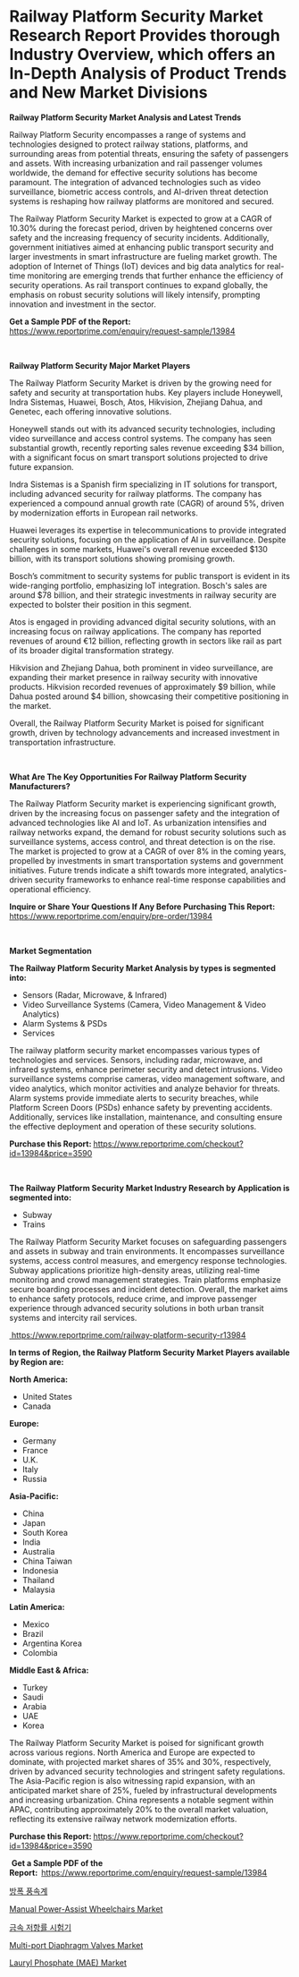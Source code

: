 <p><h1>Railway Platform Security Market Research Report Provides thorough Industry Overview, which offers an In-Depth Analysis of Product Trends and New Market Divisions</h1></p><p><strong>Railway Platform Security Market Analysis and Latest Trends</strong></p>
<p><p>Railway Platform Security encompasses a range of systems and technologies designed to protect railway stations, platforms, and surrounding areas from potential threats, ensuring the safety of passengers and assets. With increasing urbanization and rail passenger volumes worldwide, the demand for effective security solutions has become paramount. The integration of advanced technologies such as video surveillance, biometric access controls, and AI-driven threat detection systems is reshaping how railway platforms are monitored and secured.</p><p>The Railway Platform Security Market is expected to grow at a CAGR of 10.30% during the forecast period, driven by heightened concerns over safety and the increasing frequency of security incidents. Additionally, government initiatives aimed at enhancing public transport security and larger investments in smart infrastructure are fueling market growth. The adoption of Internet of Things (IoT) devices and big data analytics for real-time monitoring are emerging trends that further enhance the efficiency of security operations. As rail transport continues to expand globally, the emphasis on robust security solutions will likely intensify, prompting innovation and investment in the sector.</p></p>
<p><strong>Get a Sample PDF of the Report:&nbsp;</strong> <a href="https://www.reportprime.com/enquiry/request-sample/13984">https://www.reportprime.com/enquiry/request-sample/13984</a></p>
<p>&nbsp;</p>
<p><strong>Railway Platform Security Major Market Players</strong></p>
<p><p>The Railway Platform Security Market is driven by the growing need for safety and security at transportation hubs. Key players include Honeywell, Indra Sistemas, Huawei, Bosch, Atos, Hikvision, Zhejiang Dahua, and Genetec, each offering innovative solutions.</p><p>Honeywell stands out with its advanced security technologies, including video surveillance and access control systems. The company has seen substantial growth, recently reporting sales revenue exceeding $34 billion, with a significant focus on smart transport solutions projected to drive future expansion.</p><p>Indra Sistemas is a Spanish firm specializing in IT solutions for transport, including advanced security for railway platforms. The company has experienced a compound annual growth rate (CAGR) of around 5%, driven by modernization efforts in European rail networks.</p><p>Huawei leverages its expertise in telecommunications to provide integrated security solutions, focusing on the application of AI in surveillance. Despite challenges in some markets, Huawei's overall revenue exceeded $130 billion, with its transport solutions showing promising growth.</p><p>Bosch’s commitment to security systems for public transport is evident in its wide-ranging portfolio, emphasizing IoT integration. Bosch's sales are around $78 billion, and their strategic investments in railway security are expected to bolster their position in this segment.</p><p>Atos is engaged in providing advanced digital security solutions, with an increasing focus on railway applications. The company has reported revenues of around €12 billion, reflecting growth in sectors like rail as part of its broader digital transformation strategy.</p><p>Hikvision and Zhejiang Dahua, both prominent in video surveillance, are expanding their market presence in railway security with innovative products. Hikvision recorded revenues of approximately $9 billion, while Dahua posted around $4 billion, showcasing their competitive positioning in the market.</p><p>Overall, the Railway Platform Security Market is poised for significant growth, driven by technology advancements and increased investment in transportation infrastructure.</p></p>
<p>&nbsp;</p>
<p><strong>What Are The Key Opportunities For Railway Platform Security Manufacturers?</strong></p>
<p><p>The Railway Platform Security market is experiencing significant growth, driven by the increasing focus on passenger safety and the integration of advanced technologies like AI and IoT. As urbanization intensifies and railway networks expand, the demand for robust security solutions such as surveillance systems, access control, and threat detection is on the rise. The market is projected to grow at a CAGR of over 8% in the coming years, propelled by investments in smart transportation systems and government initiatives. Future trends indicate a shift towards more integrated, analytics-driven security frameworks to enhance real-time response capabilities and operational efficiency.</p></p>
<p><strong>Inquire or Share Your Questions If Any Before Purchasing This Report:</strong> <a href="https://www.reportprime.com/enquiry/pre-order/13984">https://www.reportprime.com/enquiry/pre-order/13984</a></p>
<p>&nbsp;</p>
<p><strong>Market Segmentation</strong></p>
<p><strong>The Railway Platform Security Market Analysis by types is segmented into:</strong></p>
<p><ul><li>Sensors (Radar, Microwave, & Infrared)</li><li>Video Surveillance Systems (Camera, Video Management & Video Analytics)</li><li>Alarm Systems & PSDs</li><li>Services</li></ul></p>
<p><p>The railway platform security market encompasses various types of technologies and services. Sensors, including radar, microwave, and infrared systems, enhance perimeter security and detect intrusions. Video surveillance systems comprise cameras, video management software, and video analytics, which monitor activities and analyze behavior for threats. Alarm systems provide immediate alerts to security breaches, while Platform Screen Doors (PSDs) enhance safety by preventing accidents. Additionally, services like installation, maintenance, and consulting ensure the effective deployment and operation of these security solutions.</p></p>
<p><strong>Purchase this Report:&nbsp;</strong><a href="https://www.reportprime.com/checkout?id=13984&price=3590">https://www.reportprime.com/checkout?id=13984&price=3590</a></p>
<p>&nbsp;</p>
<p><strong>The Railway Platform Security Market Industry Research by Application is segmented into:</strong></p>
<p><ul><li>Subway</li><li>Trains</li></ul></p>
<p><p>The Railway Platform Security Market focuses on safeguarding passengers and assets in subway and train environments. It encompasses surveillance systems, access control measures, and emergency response technologies. Subway applications prioritize high-density areas, utilizing real-time monitoring and crowd management strategies. Train platforms emphasize secure boarding processes and incident detection. Overall, the market aims to enhance safety protocols, reduce crime, and improve passenger experience through advanced security solutions in both urban transit systems and intercity rail services.</p></p>
<p><a href="https://www.reportprime.com/railway-platform-security-r13984">&nbsp;https://www.reportprime.com/railway-platform-security-r13984</a></p>
<p><strong>In terms of Region, the Railway Platform Security Market Players available by Region are:</strong></p>
<p>
    <p> <strong> North America: </strong>
        <ul>
            <li>United States</li>
            <li>Canada</li>
        </ul>
        </p> 
    <p> <strong> Europe: </strong>
        <ul>
            <li>Germany</li>
            <li>France</li>
            <li>U.K.</li>
            <li>Italy</li>
            <li>Russia</li>
        </ul>
        </p> 
    <p> <strong> Asia-Pacific: </strong>
        <ul>
            <li>China</li>
            <li>Japan</li>
            <li>South Korea</li>
            <li>India</li>
            <li>Australia</li>
            <li>China Taiwan</li>
            <li>Indonesia</li>
            <li>Thailand</li>
            <li>Malaysia</li>
        </ul>
        </p> 
    <p> <strong> Latin America: </strong>
        <ul>
            <li>Mexico</li>
            <li>Brazil</li>
            <li>Argentina Korea</li>
            <li>Colombia</li>
        </ul>
        </p> 
    <p> <strong> Middle East & Africa: </strong>
        <ul>
            <li>Turkey</li>
            <li>Saudi</li>
            <li>Arabia</li>
            <li>UAE</li>
            <li>Korea</li>
        </ul>
    </p>
    </p>
<p><p>The Railway Platform Security Market is poised for significant growth across various regions. North America and Europe are expected to dominate, with projected market shares of 35% and 30%, respectively, driven by advanced security technologies and stringent safety regulations. The Asia-Pacific region is also witnessing rapid expansion, with an anticipated market share of 25%, fueled by infrastructural developments and increasing urbanization. China represents a notable segment within APAC, contributing approximately 20% to the overall market valuation, reflecting its extensive railway network modernization efforts.</p></p>
<p><strong>Purchase this Report: </strong><a href="https://www.reportprime.com/checkout?id=13984&price=3590">https://www.reportprime.com/checkout?id=13984&price=3590</a></p>
<p>&nbsp;<strong>Get a Sample PDF of the Report:&nbsp;&nbsp;</strong><a href="https://www.reportprime.com/enquiry/request-sample/13984">https://www.reportprime.com/enquiry/request-sample/13984</a></p>
<p><strong></strong></p>
<p><p><a href="https://medium.com/@anil.parihar/%ED%8F%AD%EB%B0%9C-%EB%B0%A9%EC%A7%80-%ED%92%8D%EC%86%8D%EA%B3%84-%EC%8B%9C%EC%9E%A5-%EC%97%AD%EB%8F%99%EC%84%B1-%ED%83%90%EC%83%89-%EA%B8%80%EB%A1%9C%EB%B2%8C-%ED%8A%B8%EB%A0%8C%EB%93%9C-%EB%B0%8F-%EB%AF%B8%EB%9E%98-%EC%84%B1%EC%9E%A5-%EC%A0%84%EB%A7%9D-2024-2031-134%ED%8E%98%EC%9D%B4%EC%A7%80%EC%97%90-%EA%B1%B8%EC%B3%90-%EB%8B%A4%EB%A3%B8-7da25feac412">방폭 풍속계</a></p><p><a href="https://medium.com/@jane.burgess8767574/the-global-manual-power-assist-wheelchairs-market-is-projected-to-experience-an-annual-growth-dae8ac0523ca">Manual Power-Assist Wheelchairs Market</a></p><p><a href="https://medium.com/@anil.parihar/%EA%B8%88%EC%86%8D-%EC%A0%80%ED%95%AD%EC%B8%A1%EC%A0%95%EA%B8%B0-%EC%8B%9C%EC%9E%A5-%EA%B7%9C%EB%AA%A8-%EC%9C%A0%ED%98%95%EB%B3%84-%EB%8D%B0%EC%8A%A4%ED%81%AC%ED%83%91-%ED%9C%B4%EB%8C%80%EC%9A%A9-%EC%A0%9C%ED%92%88%EB%B3%84-%EB%B0%98%EB%8F%84%EC%B2%B4-%EC%82%B0%EC%97%85-%EC%83%9D%EB%AC%BC%EC%9D%98%EC%95%BD-%EC%82%B0%EC%97%85-%EC%8B%9D%EC%9D%8C%EB%A3%8C-%EC%82%B0%EC%97%85-%ED%99%94%EC%9E%A5%ED%92%88-%EC%82%B0%EC%97%85-%EA%B8%80%EB%A1%9C%EB%B2%8C-%EC%82%B0%EC%97%85-%EB%B6%84%EC%84%9D-%EC%A0%90%EC%9C%A0%EC%9C%A8-%EC%84%B1%EC%9E%A5-%ED%8A%B8%EB%A0%8C%EB%93%9C-%EB%B0%8F-c10ae7acb74d">금속 저항률 시험기</a></p><p><a href="https://medium.com/@jane.burgess8767574/this-report-on-multi-port-diaphragm-valves-market-is-a-comprehensive-analysis-of-market-shares-066f62dc49a4">Multi-port Diaphragm Valves Market</a></p><p><a href="https://issuu.com/reportprime-2/docs/lauryl-phosphate-mae-market-size-20_496510f3d68299">Lauryl Phosphate (MAE) Market</a></p></p>